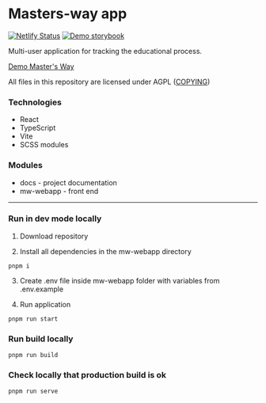 # Masters-way app 

[![Netlify Status](https://api.netlify.com/api/v1/badges/39b894b6-7a7c-4b45-bc98-3f7a7257500c/deploy-status)](https://app.netlify.com/sites/tritons-things/deploys)
[![Demo storybook](https://api.netlify.com/api/v1/badges/fba15c04-f28a-4a13-9430-087d9a76ab84/deploy-status)](https://app.netlify.com/sites/mastersway/deploys)

Multi-user application for tracking the educational process.

[Demo Master's Way](https://mastersway.netlify.app/)

All files in this repository are licensed under AGPL ([COPYING](./COPYING))

### Technologies

- React
- TypeScript
- Vite
- SCSS modules

### Modules
* docs - project documentation
* mw-webapp - front end
___

### Run in dev mode locally
1. Download repository

2. Install all dependencies in the mw-webapp directory 

```pnpm i```

3. Create .env file inside mw-webapp folder with variables from .env.example

4. Run application

```pnpm run start```

### Run build locally

```pnpm run build```

### Check locally that production build is ok

```pnpm run serve```
